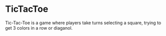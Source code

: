# TicTacToe
Tic-Tac-Toe is a game where players take turns selecting a square, trying to get 3 colors in a row or diaganol.



